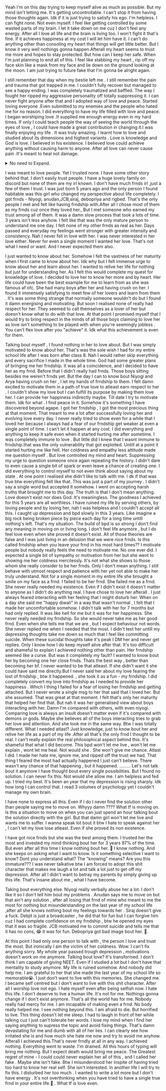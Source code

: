 Yeah I'm on this day trying to keep myself alive as much as possible. But my mind isn't letting me.
It's getting uncontrollable. I can't stop it from having those thoughts again. Idk if it is just trying to satisfy his ego. I'm helpless. I can fight none. Not even myself. I feel like getting controlled by some wasted parts of my brain. I let it take down on me cuz I don't feel any energy. After all I love all life and the brain is living too. I won't fight it that's fine. If it achieves happiness at my cost I will let him have it. I can't do anything other than consoling my heart that things will get little better. But I know it very well nothings gonna happen.Afterall my heart seems to trust me more and hopes to stay protected. But how can I keep her safe. When I'm just planning to end all of this. I feel like stabbing my heart , rip off my face skin like a mask from my face and lie down on the ground looking at the moon. I am just trying to future fake that I'm gonna be alright again. 

I still remember that day when my bestie left me . I still remember the pain and trauma that got trapped in me. I couldn't fully recover but managed to see a happy ending. I was completely traumatized and baffled. The way I fought her ripped my aggressive personality off totally suppressing it. I can never fight anyone after that and I adopted way of love and peace. Started loving everyone .Even submitted to my enemies and the people who hated me for no reason. I did everything to have my life filled with love and peace. I began worshiping love .It supplied me enough energy even in my hard times. If only I could teach people the way of seeing the world through the eyes of love , I could have made a great contribution in changing it.I was finally enjoying my life . It was truly amazing. I learnt how to love  and studied about its dimensions and highest variants . Love is knowledge and God is love. I believed in his existence. I believed love could achieve anything without causing harm to anyone. After all love can never cause pain .It's meant to heal not damage. 
<details>
<summary>No need to Expand.</summary>
<p>Yet few of us don't understand truly what love is and have our hands on practical. Love doesn't really have a rigid form in which it can be defined. Love is meant for good. That's the principle. Everyone has different perspective about love and different dimensions of it is followed by different people. All of those dimensions are to be respected. Doesn't matter even if it's poriferous or erotic. Even divinity comes with eros that's divine. After all they are dimensions that are brought by different perspectives . Every sense and every parameter they hold have their own importance and philosophical aspect which can only be understood when we understand the basic principles of love ,keeping them in mind. Love ain't like something to fill your life with if you don't know it's true value . Love is the ultimate source of energy and motivation that combines with your time to make it beautiful. Love is a source of happiness but using it as a source of our own happiness is selfish . 
Beautiful time and beautiful life are different and may not be mixed with each other. What I find more sweeter is time over life. After all we must not regret on our last day that our life got wasted. We can actually submit ourselves to even those person who hate is the most to make them love us. I realised that enemies can be one of the best healers of yours if you have them loving you at the end. We must remember that we are just here to show how beautiful and sweet we can make our lives combined with love. Love can come with selfishness but there is always some sweetness in it .  Love should not come with ego. Humility is the most uncontrollable thing that's comes with love . It's not about the ego that makes you believe that you love someone and so you deserve their love. It's about the ego that your love deserves respect , it's superior and will achieve its target anyhow. The love isn't here to satisfy you but is something you give to someone to satisfy them. It's something you give to the people to have "them" respected and not necessarily your love. It can be expressed anyhow at anytime and always enhances each moment . It's not something to flex about and force on someone. It's just like an ornament you wear to enchant yourself. 
And enchant others. Energize others and induce them to respect every aspect of life and understand it's importance. It doesn't let anyone down but always shows the path of truth. 

Love can't be suppressed with insult but can be transformed with humiliation. Love can never be destroyed no matter even if you sell your soul. 
If someone says that they don't have energy to love , then they are just in a delusion, fearing love or adopting a facade that they deserve some other great love , believing that love is meant to satisfy them and if that's not the case then it's not love and  they don't want it as the person trying to give isn't worthy of receiving love. This is never an excuse , even if a rapist tries to love someone it shall not be humiliated.  How can love be rejected and what even is rejecting???? It's just a form of suppression and  tend to "hurt" the person. It's a sin to supress love. It's a sin to supress knowledge and God. Its the greatest sin to jolt someone's love. That's a pure form of manipulation you do to get someone off his path of loving. It's a pure form of manipulation that destroys the very essence of love . After all if you do believe that you deserve love , you should worship love . The worshiper of love never thinks of disrespecting it. Afterall disrespect is relative but in case of love it causes to lose it's balance . Love is the most delicate at some points and strongest at some others. It's like a prince rupert's pearl that has the strongest part of its broader side yet a single shake can compromise it's beauty and shatter it into pieces. Love can't be shattered but can be transformed by the deep rooted ego and narrow minded ness of the rejector. A rejector is never a worshiper of love but a worshiper of their ego. Sometimes they believe to be self centred. But you need not humiliate love through rejection. It's practically meaningless , for love it's like reshaping it to something complex and bittersweet. It's done by love itself respecting the rejector's rejection ,but it destroys the very essence of love. Yet the greatness of love with unparalleled patience , acceptance and forgiveness allows itself to heal itself and restore , reshape and reconnect every broken fragments once again if given a chance. It's never too late to restore your love . It demands your time to rethink and you will be rewarded again. You can't really define living without love .  Love ain't any curse that keeps us attached even to non living things , but it empowers us and enriches our quality of enjoying all our life moments with or without our loved ones . It's the only motivation that's permanent and can be self gathered through realisation. It requires great levels of acceptance as not everyone understands the language of love but everyone is capable of . Love doesn't let you do harm to even anyone you hate . God doesn't live in our heart but love does. And we are no one to supress it through some shit conception of living a narrow life. Life is short for someone who doesn't understand the essence of life. Love is meaningless to someone who doesn't understand the essence of love. Everything comes with a meaning and worthy of taking part in one's life. So once when it comes try to respect love itself and never try to shake it's delicacies in the harsh atmosphere of the mundane world . Love's delicate branches can live even in huge storms as only thing it demands is respect rather than recognition because it is rooted in understanding and appreciation rather than the need for external validation. But forcing oneself to wear a facade and intentionally ignoring love while exhibiting coldness is indeed a disservice to both oneself and the other person. It's brings stiffness and makes love rigid closing most of its possibilities and variations. Love ain't given a chance in this case. Being intentionally blind harms all the parties involved.  
If one believe they are protecting themselves, their behavior reflects a profound disconnection from the essence of love. True self-centeredness involves an awareness of one’s own needs and the ability to harness meaningful relationships, not a refusal . But rejecting love in a cold way  deprived them from the richness of human experience, . This rejection is not a genuine expression of self-care but a narrow perspective that ultimately hinders personal growth and fulfillment. Understanding love with all its complexities is a more authentic path to be called as an act of self-centredness.
Yeah love requires a lots of time. But It's as shameful as rejecting once love for the someone to not value it's time - the time it took to cultivate it's vastness and divinity.
Doesn't matter even that love was created just a second ago it had it's own vastness and purity at the very initial moment. Love is complex yet simple at the same time. It's just about what part of it you unlock at first determines the path it will lead you to.

It's just a part of what my thoughts are at this moment and of what I feel always.
Maybe I could never completely explain what it meant to me.
I am trying for years to know what love truly is. I am still learning after 5 years.</p>
</details>


I was meant to love people. Yet I trusted none. I have some other story behind that. 
I don't easily trust people. I have a huge lovely family on discord but none of them are my irl known.
I don't have much frnds irl ,just a few of them I trust.
I was just born 5 years ago and the only person I found habitable was this girl who changed my perspective about life completely. I got frnds - Niyogi, anudan,JCB,siraj, debopriya and rigbed. That's the only people I met and felt like having frndship with.After all I chose most of them as my frnds cuz once they loved her.,
But I met someone who earned my trust among all of them. It was a damn slow process that took a lots of time. 3 years isn't less anyhow.  I felt like that was the only mature person to understand me one day. I felt none of my other frnds as real as her. Days passed and everyday my feelings went stronger with greater intensity and consistency. 
Nah I never fell in love with her.
I was never interested in her love either.
Never for even a single moment I wanted her love. That's not what I need or want.
And I never expected them also.

I just wanted to know about her. Somehow I felt the vastness of her maturity when I first came to know about her. Idk why but I felt immense urge to know about her and learn about her. I wanted to relive her life for nothing but just for understanding her. As I felt this would complete my quest for knowledge of love. I decided to love her to know her more and by heart. Her life could have been the best example for me to learn from as she was famous af ofc. She had many boys after her and having crush on her. I found it immensely satisfying to meet few of her lovers and learn from them . It's was some thing strange that normally someone wouldn't do but I found it damn energising and motivating. But soon I realised none of really had respect for her. They seemed to call themselves as a lover of her but doesn't know what to do with that love.  At that point I promised myself that I would try to bring respect in the minds of all those boys claiming to love her as love isn't something to be played with when you're seemingly jobless . You can't flex love after you "achieve" it. Idk what this achievement is even for them.

Talking bout myself , I found nothing in her to love about. But I was simply motivated to know about her. That's was the sole wish I had for my entire school life after I was born after class 8.
Nah I would rather skip everything and every sacrifice I made in the whole time.
God had some greater plans of bringing me her frndship. It was all a coincidence, and I decided to have her as my frnd. Before that I didn't really had frnds. Those boys sitting besides me weren't frnds yet. But the day I can to know bout Niyogi and Arya having crush on her , I let my hands of frndship to them. I felt damn excited to motivate them in a path of true love to atleast earn respect to her . I couldn't show my love but I can fulfill its purpose by making them love her. I can provide her happiness indirectly maybe. Till date I try to motivate them. Idk for what . I find peace in it. Somehow it's something I have discovered beyond agape.
I got her frndship , I got the most precious thing at that moment. That meant to me a lot after successfully loving her and evolving love every day. I never really tried to show even for a while that I loved her because I always had a fear of our frndship get weaker at even a single point of time. I can't let it happen at any cost. I did everything and anything to keep it safe even when it started hurting me after sometime. I was completely immune to love . But little did I knew that I wasnt immune to frndship.that was the only vulnerability that got exploited.
Untill at a point it started hurting me like hell. Her coldness and empathy less attitude made me question myself . But love controlled my mind and heart. Suppressing my urge to question someone once again repeating the history. I didn't dare to even cause a single bit of spark or even leave a chance of creating one. I did everything to control myself to not even think about saying about my state . At one point I realised she didn't like to talk with me. I dk if that was true btw everything felt like that. This was just a part of my journey . I didn't say a single word but accepted it somehow. I went on accepting harsh truths that brought me to this day. The truth is that I don't mean anything. Love doesn't exist nor does God. It's meaningless. The goodness I achieved for this 5 years are all worthless. I have ruined my life by serving others, by loving people and by loving her, nah I was helpless and I couldn't accept all this. I caught up depression and bpd slowly in this 3 years. Like imagine a big rock being broken piece by piece each day for a long time untill nothing's left. That's my situation. The build of bpd is so strong I don't find any meaning in moving on or living long. I don't feel life anymore , but I do feel love even when she proved it doesn't exist. All of those theories are false and I was just living in an delusion that we were nice frnds. Is this called frndship when you leave your frnd in his most hard times?? I motivate people but nobody really feels the need to motivate me. No one ever did. I expected a single bit of sympathy or motivation from her but she went to showing me her coldness mercilessly. It's not what she shows to those whom she really consider to be her frnds. Only I don't mean anything. I still behave with utmost respect and patience with her yet not able to make her truly understand. Not for a single moment in my entire life she brought a smile on my face as a frnd. I failed to be her frnd. She failed me as a frnd. She never really needed my existence. Even if I didn't exist it doesn't matter to anyone as I didn't do anything real. I have chose to love her afterall . I just always feared interacting with her feeling that I might disturb her. When on a day she said me "happy diwali" in a way that wasn't normal , I felt that I made her uncomfortable somehow. I didn't talk with her for 7 months but had only replied. It was like hell for me but it was for her happiness. She never really needed my frndship. So she would never take me as her good frnd. Even when she tells me that we are , but I expect behaviour not words. She never replied me when I needed that the most. I didn't text her untill my depressing thoughts take me down so much that I feel like committing suicide. When these suicidal thoughts take it's peak I DM her and never get replies. Only I know how I do keep myself alive after that. It's too difficult and shameful to explain I achieved nothing other than pain. Her frndship seemed like a curse. But was it completely my fault? I wanted to know bout her by becoming one her close frnds. Thats the best way , better than becoming her bf. I never wanted to be that atleast. If she didn't want it she could have said me directly.But I never said her about my love fearing the lost of frndship , btw it happened. , she took it as a fun - my frndship. I did completely convert my love into frndship as I needed to provide her happiness . Which I thing I failed for a fear of losing her frndship and getting attached. But I never wrote a single msg to her that said that I loved her. But she assumed. That was great at that moment. I felt that's only her maturity that helped her find that. But nah it was her generalised view about boys interacting with her. Damn I'm compared with others, with even niyogi. Comparing  love is always an insult doesn't matter even if it's compared with demons or gods. Maybe she believes all of the boys interacting tries to grab her love and attention. And she took me in the same way. Btw I was totally different. What I needed atlast? Just knowledge, just to know bout her and relive her life as a part of my life .After all that's the only frnd I thought to be real. I can't really explain the real philosophical aspect behind this. It's shameful that what I did become. This bpd won't let me live , won't let me explain , wont let me heal. Not would she . She won't give me chance. Atlast I did.
I made her hate me, ignore me, and ripped off the trust we had.
That thing I feared the most had actually happened I just can't believe. There wasn't any chance of that happening , but it happened. ......... Let's not talk bout it anymore
I have thought bout every single possibilities. But I found no solution. I can never fix this. Not would she allow me.
I am helpless and fed up. I tried my best. It's been an year that my depression is rising sharply. Idk how long I can control that. I read 3 volumes of psychology yet I couldn't manage my own brain. 

I have none to express all this. Even if I do I never find the solution other than people saying me to move on. Whyyy damn ???? What tf is moving on. Is this a situation to move on when you can just spend an hour talking bout the solution directly with the girl. But that damn girl won't let me live and wants me to suffer. I wanna speak lot bout it btw I hate to speak against her , I can't let my love lose atleast. Even if she proved its non existence.

I have got nice frnds but she was the best among them.
I trusted her the most and invested my mind thinking bout her for 3 years 97% of the time.
But even after all this time I know nothing bout her.
🙂
I know nothing.
And she keeps on asking what I want to know.
Is it something selective I want to know? Dont you understand what? The "knowing" means? Are you this immature???
I was never talkative btw I am forced to adopt this shit character that makes me laugh a lot and talk a lot just to get off my depression. After all I didn't want to betray my parents by simply giving up this life. That's insane about me , what I have become.

Taking bout everything else.
Niyogi really verbally abuse her a lot. I don't like it so I don't tell him bout my problems . Anudan says me to move on but that ain't any solution , after all losing that frnd of mine who meant to me the most for nothing but misunderstanding on the last year of my school life ,after all she knows nothing bout my feelings towards her . Siraj doesn't give a fuck. Debjit is just a broadcaster , he did that for fun but I can forgive him cuz  I had complete confidence on my frndship , btw he opened my eyes that it was so fragile. JCB motivated me to commit suicide and tells me that it has no cons, 😂 it was for fun. Debopriya got bad image bout her. 🙂.

At this point I had only one person to talk with , the person I love and trust the most. But ironically I am the victim of her coldness. Wow.
I can't fix anything sorry. My whole year passed trough depression , motivations doesn't work on me anymore. Talking bout love? It's transformed.
I don't think I am capable of giving NEET. Even if I studied a lot but I don't have that mentality to study anymore. My life is ruined somehow. And nobody did help me. I am grateful to her that she made the last year of my school life so memorable😭. I just don't want to live with this memories. She changed me.
I became self centred but I don't want to live with this shit character. After all I worship love not ego.
I hate myself even after being selfish now.
I hate this life.
I don't deserve to live a human life.
It's not for me.
Nothings gonna change if I don't exist anymore.
That's all the world has for me.
Nobody really had mercy for me.
I am incapable of making even a frnd.
No body really helped me.
I see nothing beyond this.
I am afraid to die.
But horrified to live.
This thing doesn't let me sleep.
I had to laugh in front of her while talking cuz I just can't tolerate her words. I lose my mind when I find her saying anything to supress the topic and avoid fixing things. That's damn devastating for me and dumb with all of her lies. I can clearly see how irritated she is and how much she hate me now and try to avoid me anyhow. Afterall I achieved this.That's never frndly at all in any way.
I achieved nothing.
Everything went to waste.
I'm drained.
All this hours of typing will bring me nothing.
But I expect death would bring me peace.
The Greatest regret of mine - I could could never explain her all of this , and I called her fake . Maybe she isn't fake. Btw I misunderstood her inspite of having tried too hard to know her real self.
She isn't interested.
In another life I will try to fix this.  I disturbed her too much .
I wanted to write a lot more but I don't have energy .
It's not overthinking when you have tried to have a single true frnd in your entire life.🙂 . What tf is love even.



   
